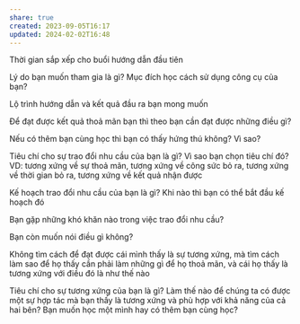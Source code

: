 ```yaml
---
share: true
created: 2023-09-05T16:17
updated: 2024-02-02T16:48
---
```


Thời gian sắp xếp cho buổi hướng dẫn đầu tiên

Lý do bạn muốn tham gia là gì? Mục đích học cách sử dụng công cụ của bạn?

Lộ trình hướng dẫn và kết quả đầu ra bạn mong muốn 

Để đạt được kết quả thoả mãn bạn thì theo bạn cần đạt được những điều gì?

Nếu có thêm bạn cùng học thì bạn có thấy hứng thú không? Vì sao?

Tiêu chí cho sự trao đổi nhu cầu của bạn là gì? Vì sao bạn chọn tiêu chí đó?
VD: tương xứng về sự thoả mãn, tương xứng về công sức bỏ ra, tương xứng về thời gian bỏ ra, tương xứng về kết quả nhận được

Kế hoạch trao đổi nhu cầu của bạn là gì? Khi nào thì bạn có thể bắt đầu kế hoạch đó

Bạn gặp những khó khăn nào trong việc trao đổi nhu cầu? 

Bạn còn muốn nói điều gì không?




Không tìm cách để đạt được cái mình thấy là sự tương xứng, mà tìm cách làm sao để họ thấy cần phải làm những gì để họ thoả mãn, và cái họ thấy là tương xứng với điều đó là như thế nào



Tiêu chí cho sự tương xứng của bạn là gì?
Làm thế nào để chúng ta có được một sự hợp tác mà bạn thấy là tương xứng và phù hợp với khả năng của cả hai bên? 
Bạn muốn học một mình hay có thêm bạn cùng học? 
